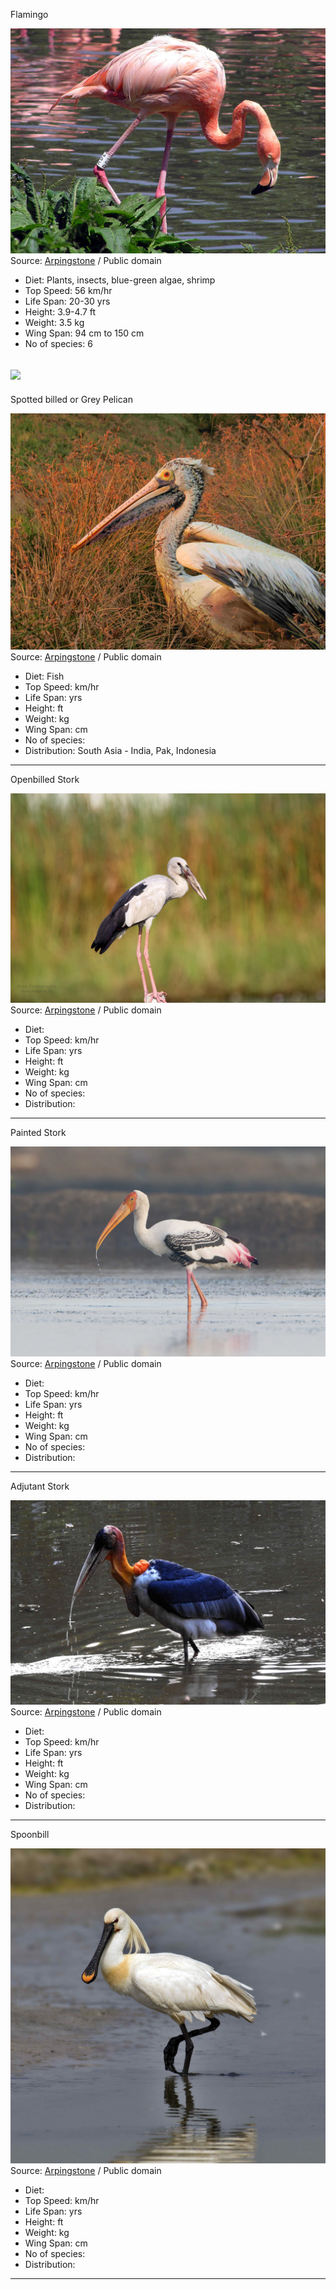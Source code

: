 Flamingo  

![red](images/1_caribbeanFlamingo.jpg) 
Source: [Arpingstone](https://commons.wikimedia.org/wiki/File:Caribbean_Flamingo.jpg "via Wikimedia Commons") / Public domain

* Diet: Plants, insects, blue-green algae, shrimp
* Top Speed: 56 km/hr
* Life Span: 20-30 yrs
* Height: 3.9-4.7 ft
* Weight: 3.5 kg
* Wing Span: 94 cm to 150 cm
* No of species: 6  

![](https://upload.wikimedia.org/wikipedia/commons/8/89/Flamingo_range.png)
-----
Spotted billed or Grey Pelican  

![red](images/2_spotBilled.jpg) 
Source: [Arpingstone](https://commons.wikimedia.org/wiki/File:Caribbean_Flamingo.jpg "via Wikimedia Commons") / Public domain

* Diet: Fish
* Top Speed: km/hr
* Life Span:  yrs
* Height:  ft
* Weight:  kg
* Wing Span:  cm
* No of species:
* Distribution: South Asia - India, Pak, Indonesia
-----
Openbilled Stork  

![red](images/3_openBilled.jpeg) 
Source: [Arpingstone](https://commons.wikimedia.org/wiki/File:Caribbean_Flamingo.jpg "via Wikimedia Commons") / Public domain

* Diet: 
* Top Speed: km/hr
* Life Span:  yrs
* Height:  ft
* Weight:  kg
* Wing Span:  cm
* No of species:
* Distribution:  
-----
Painted Stork  

![red](images/4_paintedStork.jpg) 
Source: [Arpingstone](https://commons.wikimedia.org/wiki/File:Caribbean_Flamingo.jpg "via Wikimedia Commons") / Public domain

* Diet: 
* Top Speed: km/hr
* Life Span:  yrs
* Height:  ft
* Weight:  kg
* Wing Span:  cm
* No of species:
* Distribution:  
-----
Adjutant Stork  

![red](images/5_adjutantStork.jpeg) 
Source: [Arpingstone](https://commons.wikimedia.org/wiki/File:Caribbean_Flamingo.jpg "via Wikimedia Commons") / Public domain

* Diet: 
* Top Speed: km/hr
* Life Span:  yrs
* Height:  ft
* Weight:  kg
* Wing Span:  cm
* No of species:
* Distribution:  
-----
Spoonbill  

![red](images/6_spoonBill.jpg) 
Source: [Arpingstone](https://commons.wikimedia.org/wiki/File:Caribbean_Flamingo.jpg "via Wikimedia Commons") / Public domain

* Diet: 
* Top Speed: km/hr
* Life Span:  yrs
* Height:  ft
* Weight:  kg
* Wing Span:  cm
* No of species:
* Distribution:  
-----